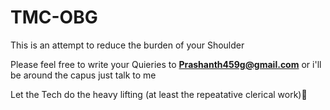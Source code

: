 # TMC-OBG

This is an attempt to reduce the burden of your Shoulder

Please feel free to write your Quieries to **Prashanth459g@gmail.com** or i'll be around the capus just talk to me

Let the Tech do the heavy lifting (at least the repeatative clerical work)💪
